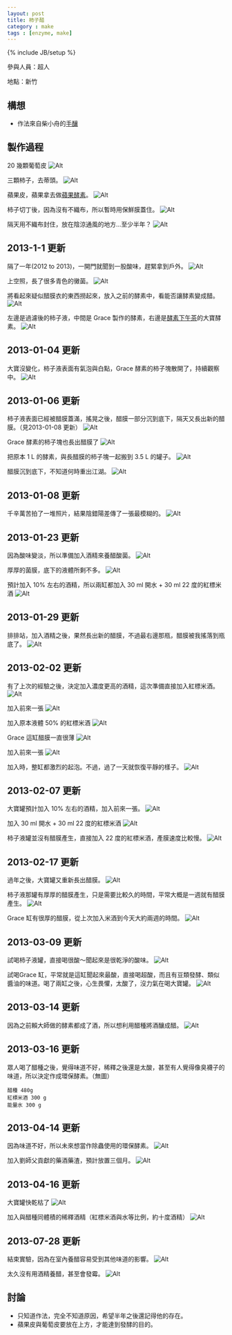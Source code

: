 ```yaml
---
layout: post
title: 柿子醋
category : make
tags : [enzyme, make]
---
```

{% include JB/setup %}

參與人員：超人

地點：新竹

## 構想

* 作法來自柴小舟的[手釀](http://www.books.com.tw/activity/2010/05/synchau/hand/)

## 製作過程

20 幾顆葡萄皮
![Alt](/img/make/2012-12-24/IMG_20121223_204734.jpg)

三顆柿子，去蒂頭。
![Alt](/img/make/2012-12-24/IMG_20121223_210906.jpg)

蘋果皮，蘋果拿去做[蘋果酵素](/make/2012/12/23/apple)。
![Alt](/img/make/2012-12-24/IMG_20121223_211021.jpg)

柿子切丁後，因為沒有不織布，所以暫時用保鮮膜蓋住。
![Alt](/img/make/2012-12-24/IMG_20121223_212441.jpg)

隔天用不織布封住，放在陰涼通風的地方...至少半年？
![Alt](/img/make/2012-12-24/IMG_20121225_001136.jpg)

## 2013-1-1 更新

隔了一年(2012 to 2013)，一開門就聞到一股酸味，趕緊拿到戶外。
![Alt](/img/make/2012-12-24/IMG_20130101_001546.jpg)

上空照，長了很多青色的黴菌。
![Alt](/img/make/2012-12-24/IMG_20130101_110909.jpg)

將看起來疑似醋膜衣的東西撈起來，放入之前的酵素中，看能否讓酵素變成醋。
![Alt](/img/make/2012-12-24/IMG_20130101_112148.jpg)

左邊是過濾後的柿子液，中間是 Grace 製作的酵素，右邊是[酵素下午茶](/make/2012/10/20/tea-time)的大寶酵素。
![Alt](/img/make/2012-12-24/IMG_20130101_112254.jpg)

## 2013-01-04 更新

大寶沒變化，柿子液表面有氣泡與白點，Grace 酵素的柿子塊散開了，持續觀察中。
![Alt](/img/make/2012-12-24/IMG_20130104_121741.jpg)

## 2013-01-06 更新

柿子液表面已經被醋膜蓋滿，搖晃之後，醋膜一部分沉到底下，隔天又長出新的醋膜。（見2013-01-08 更新）
![Alt](/img/make/2012-12-24/IMG_20130106_102227.jpg)

Grace 酵素的柿子塊也長出醋膜了
![Alt](/img/make/2012-12-24/IMG_20130106_111447.jpg)

把原本 1 L 的酵素，與長醋膜的柿子塊一起搬到 3.5 L 的罐子。
![Alt](/img/make/2012-12-24/IMG_20130106_111504.jpg)

醋膜沉到底下，不知道何時重出江湖。
![Alt](/img/make/2012-12-24/IMG_20130106_111851.jpg)

## 2013-01-08 更新

千辛萬苦拍了一堆照片，結果陰錯陽差傳了一張最模糊的。
![Alt](/img/make/2012-12-24/IMG_20130108_003927.jpg)

## 2013-01-23 更新

因為酸味變淡，所以準備加入酒精來養醋酸菌。
![Alt](/img/make/2012-12-24/IMG_20130123_232845.jpg)

厚厚的菌膜，底下的液體所剩不多。
![Alt](/img/make/2012-12-24/IMG_20130123_232908.jpg)

預計加入 10% 左右的酒精，所以兩缸都加入 30 ml 開水 + 30 ml 22 度的紅標米酒
![Alt](/img/make/2012-12-24/IMG_20130123_233640.jpg)

## 2013-01-29 更新

排排站，加入酒精之後，果然長出新的醋膜，不過最右邊那瓶，醋膜被我搖落到瓶底了。
![Alt](/img/make/2012-12-24/IMG_20130129_172058.jpg)

## 2013-02-02 更新

有了上次的經驗之後，決定加入濃度更高的酒精，這次準備直接加入紅標米酒。
![Alt](/img/make/2012-12-24/IMG_20130202_112612.jpg)

加入前來一張
![Alt](/img/make/2012-12-24/IMG_20130202_113129.jpg)

加入原本液體 50% 的紅標米酒
![Alt](/img/make/2012-12-24/IMG_20130202_113230.jpg)

Grace 這缸醋膜一直很薄
![Alt](/img/make/2012-12-24/IMG_20130202_113940.jpg)

加入前來一張
![Alt](/img/make/2012-12-24/IMG_20130202_113954.jpg)

加入時，整缸都激烈的起泡。不過，過了一天就恢復平靜的樣子。
![Alt](/img/make/2012-12-24/IMG_20130202_114126.jpg)

## 2013-02-07 更新

大寶罐預計加入 10% 左右的酒精，加入前來一張。
![Alt](/img/make/2012-12-24/IMG_20130207_172335.jpg)

加入 30 ml 開水 + 30 ml 22 度的紅標米酒
![Alt](/img/make/2012-12-24/IMG_20130207_172918.jpg)

柿子液罐並沒有醋膜產生，直接加入 22 度的紅標米酒，產膜速度比較慢。
![Alt](/img/make/2012-12-24/IMG_20130207_192724.jpg)

## 2013-02-17 更新

過年之後，大寶罐又重新長出醋膜。
![Alt](/img/make/2012-12-24/IMG_20130217_210944.jpg)

柿子液那罐有厚厚的醋膜產生，只是需要比較久的時間，平常大概是一週就有醋膜產生。
![Alt](/img/make/2012-12-24/IMG_20130217_211110.jpg)

Grace 缸有很厚的醋膜，從上次加入米酒到今天大約兩週的時間。
![Alt](/img/make/2012-12-24/IMG_20130217_211155.jpg)

## 2013-03-09 更新

試喝柿子液罐，直接喝很酸～聞起來是很乾淨的酸味。
![Alt](/img/make/2012-12-24/IMG_20130309_114159.jpg)

試喝Grace 缸，平常就是這缸聞起來最酸，直接喝超酸，而且有豆類發酵、類似醬油的味道。喝了兩缸之後，心生畏懼，太酸了，沒力氣在喝大寶罐。
![Alt](/img/make/2012-12-24/IMG_20130309_114554.jpg)

## 2013-03-14 更新

因為之前賴大師做的酵素都成了酒，所以想利用醋種將酒釀成醋。
![Alt](/img/make/2012-12-24/IMG_20130314_235314.jpg)

## 2013-03-16 更新

眾人喝了醋種之後，覺得味道不好，稀釋之後還是太酸，甚至有人覺得像臭襪子的味道，所以決定作成環保酵素。（無圖）

    醋種 480g
    紅標米酒 300 g
    能量水 300 g


## 2013-04-14 更新

因為味道不好，所以未來想當作除蟲使用的環保酵素。
![Alt](/img/make/2012-12-24/IMG_20130414_232231.jpg)

加入劉師父貢獻的藥酒藥渣，預計放置三個月。
![Alt](/img/make/2012-12-24/IMG_20130414_232248.jpg)

## 2013-04-16 更新

大寶罐快乾枯了
![Alt](/img/make/2012-12-24/IMG_20130416_232507.jpg)

加入與醋種同體積的稀釋酒精（紅標米酒與水等比例，約十度酒精）
![Alt](/img/make/2012-12-24/IMG_20130416_234122.jpg)

## 2013-07-28 更新

結束實驗，因為在室內養醋容易受到其他味道的影響。
![Alt](/img/make/2012-12-24/IMG_20130728_191549.jpg)

太久沒有用酒精養醋，甚至會發霉。
![Alt](/img/make/2012-12-24/IMG_20130728_191648.jpg)

## 討論

* 只知道作法，完全不知道原因，希望半年之後還記得他的存在。
* 蘋果皮與葡萄皮要放在上方，才能達到發酵的目的。

